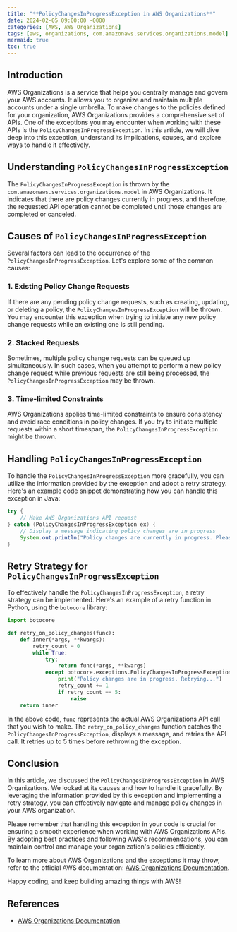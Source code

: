 ```yaml
---
title: "**PolicyChangesInProgressException in AWS Organizations**"
date: 2024-02-05 09:00:00 -0000
categories: [AWS, AWS Organizations]
tags: [aws, organizations, com.amazonaws.services.organizations.model]
mermaid: true
toc: true
---
```



## Introduction
AWS Organizations is a service that helps you centrally manage and govern your AWS accounts. It allows you to organize and maintain multiple accounts under a single umbrella. To make changes to the policies defined for your organization, AWS Organizations provides a comprehensive set of APIs. One of the exceptions you may encounter when working with these APIs is the `PolicyChangesInProgressException`. In this article, we will dive deep into this exception, understand its implications, causes, and explore ways to handle it effectively.

## Understanding `PolicyChangesInProgressException`
The `PolicyChangesInProgressException` is thrown by the `com.amazonaws.services.organizations.model` in AWS Organizations. It indicates that there are policy changes currently in progress, and therefore, the requested API operation cannot be completed until those changes are completed or canceled.

## Causes of `PolicyChangesInProgressException`
Several factors can lead to the occurrence of the `PolicyChangesInProgressException`. Let's explore some of the common causes:

### 1. Existing Policy Change Requests
If there are any pending policy change requests, such as creating, updating, or deleting a policy, the `PolicyChangesInProgressException` will be thrown. You may encounter this exception when trying to initiate any new policy change requests while an existing one is still pending.

### 2. Stacked Requests
Sometimes, multiple policy change requests can be queued up simultaneously. In such cases, when you attempt to perform a new policy change request while previous requests are still being processed, the `PolicyChangesInProgressException` may be thrown.

### 3. Time-limited Constraints
AWS Organizations applies time-limited constraints to ensure consistency and avoid race conditions in policy changes. If you try to initiate multiple requests within a short timespan, the `PolicyChangesInProgressException` might be thrown.

## Handling `PolicyChangesInProgressException`
To handle the `PolicyChangesInProgressException` more gracefully, you can utilize the information provided by the exception and adopt a retry strategy. Here's an example code snippet demonstrating how you can handle this exception in Java:

```java
try {
    // Make AWS Organizations API request
} catch (PolicyChangesInProgressException ex) {
    // Display a message indicating policy changes are in progress
    System.out.println("Policy changes are currently in progress. Please wait and try again.");
}
```

## Retry Strategy for `PolicyChangesInProgressException`
To effectively handle the `PolicyChangesInProgressException`, a retry strategy can be implemented. Here's an example of a retry function in Python, using the `botocore` library:

```python
import botocore

def retry_on_policy_changes(func):
    def inner(*args, **kwargs):
        retry_count = 0
        while True:
            try:
                return func(*args, **kwargs)
            except botocore.exceptions.PolicyChangesInProgressException:
                print("Policy changes are in progress. Retrying...")
                retry_count += 1
                if retry_count == 5:
                    raise
    return inner
```

In the above code, `func` represents the actual AWS Organizations API call that you wish to make. The `retry_on_policy_changes` function catches the `PolicyChangesInProgressException`, displays a message, and retries the API call. It retries up to 5 times before rethrowing the exception.

## Conclusion
In this article, we discussed the `PolicyChangesInProgressException` in AWS Organizations. We looked at its causes and how to handle it gracefully. By leveraging the information provided by this exception and implementing a retry strategy, you can effectively navigate and manage policy changes in your AWS organization.

Please remember that handling this exception in your code is crucial for ensuring a smooth experience when working with AWS Organizations APIs. By adopting best practices and following AWS's recommendations, you can maintain control and manage your organization's policies efficiently.

To learn more about AWS Organizations and the exceptions it may throw, refer to the official AWS documentation: [AWS Organizations Documentation][1].

Happy coding, and keep building amazing things with AWS!

## References
- [AWS Organizations Documentation][1]

[1]: https://docs.aws.amazon.com/organizations/index.html